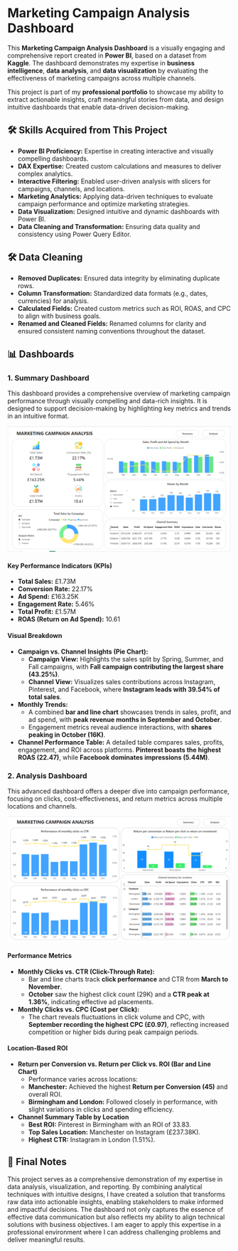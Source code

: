 <!DOCTYPE html>
<html lang="en">
<head>
    <meta charset="UTF-8">
</head>
<body>
    <h1>Marketing Campaign Analysis Dashboard</h1>
    <p>
      This <strong>Marketing Campaign Analysis Dashboard</strong> is a visually engaging and comprehensive report created in <strong>Power BI</strong>, based on a dataset from <strong>Kaggle</strong>. 
      The dashboard demonstrates my expertise in <strong>business intelligence</strong>, <strong>data analysis</strong>, and <strong>data visualization</strong> by evaluating the effectiveness of marketing campaigns across multiple channels.
    </p>
    <p>
      This project is part of my <strong>professional portfolio</strong> to showcase my ability to extract actionable insights, craft meaningful stories from data, and design intuitive dashboards that enable data-driven decision-making.
    </p>
  <h2>🛠️ Skills Acquired from This Project</h2>
    <ul>
        <li><strong>Power BI Proficiency:</strong> Expertise in creating interactive and visually compelling dashboards.</li>
        <li><strong>DAX Expertise:</strong> Created custom calculations and measures to deliver complex analytics.</li>
        <li><strong>Interactive Filtering:</strong> Enabled user-driven analysis with slicers for campaigns, channels, and locations.</li>
        <li><strong>Marketing Analytics:</strong> Applying data-driven techniques to evaluate campaign performance and optimize marketing strategies.</li>
        <li><strong>Data Visualization:</strong> Designed intuitive and dynamic dashboards with Power BI.</li>
        <li><strong>Data Cleaning and Transformation:</strong> Ensuring data quality and consistency using Power Query Editor.</li>
    </ul>

<h2>🛠️ Data Cleaning</h2>
    <ul>
        <li><strong>Removed Duplicates:</strong> Ensured data integrity by eliminating duplicate rows.</li>
        <li><strong>Column Transformation:</strong> Standardized data formats (e.g., dates, currencies) for analysis.</li>
        <li><strong>Calculated Fields:</strong> Created custom metrics such as ROI, ROAS, and CPC to align with business goals.</li>
        <li><b>Renamed and Cleaned Fields:</b> Renamed columns for clarity and ensured consistent naming conventions throughout the dataset.</li>
    </ul>

  <h2>📊 Dashboards</h2>
    <h3>1. Summary Dashboard</h3>
    <p>This dashboard provides a comprehensive overview of marketing campaign performance through visually compelling and data-rich insights. It is designed to support decision-making by highlighting key metrics and trends in an intuitive format.</p>
    <img src="1. Summary.png" alt="Summary Report">

  <h4>Key Performance Indicators (KPIs)</h4>
    <ul>
        <li><strong>Total Sales:</strong> £1.73M</li>
        <li><strong>Conversion Rate:</strong> 22.17%</li>
        <li><strong>Ad Spend:</strong> £163.25K</li>
        <li><strong>Engagement Rate:</strong> 5.46%</li>
        <li><strong>Total Profit:</strong> £1.57M</li>
        <li><strong>ROAS (Return on Ad Spend):</strong> 10.61</li>
    </ul>

  <h4>Visual Breakdown</h4>
    <ul>
        <li><strong>Campaign vs. Channel Insights (Pie Chart):</strong>  
            <ul>
                <li><strong>Campaign View:</strong> Highlights the sales split by Spring, Summer, and Fall campaigns, with <strong>Fall campaign contributing the largest share (43.25%)</strong>.</li>
                <li><strong>Channel View:</strong> Visualizes sales contributions across Instagram, Pinterest, and Facebook, where <strong>Instagram leads with 39.54% of total sales</strong>.</li>
            </ul>
        </li>
        <li><strong>Monthly Trends:</strong>  
            <ul>
                <li>A combined <strong>bar and line chart</strong> showcases trends in sales, profit, and ad spend, with <strong>peak revenue months in September and October</strong>.</li>
                <li>Engagement metrics reveal audience interactions, with <strong>shares peaking in October (16K)</strong>.</li>
            </ul>
        </li>
        <li><strong>Channel Performance Table:</strong> A detailed table compares sales, profits, engagement, and ROI across platforms. <strong>Pinterest boasts the highest ROAS (22.47)</strong>, while <strong>Facebook dominates impressions (5.44M)</strong>.</li>
    </ul>

  <h3>2. Analysis Dashboard</h3>
  <p>This advanced dashboard offers a deeper dive into campaign performance, focusing on clicks, cost-effectiveness, and return metrics across multiple locations and channels.</p>
  <img src="Analysis.png" alt="Analysis">

  <h4>Performance Metrics</h4>
    <ul>
        <li><strong>Monthly Clicks vs. CTR (Click-Through Rate):</strong>  
            <ul>
                <li>Bar and line charts track <strong>click performance</strong> and CTR from <strong>March to November</strong>.</li>
                <li><strong>October</strong> saw the highest click count (29K) and a <strong>CTR peak at 1.36%</strong>, indicating effective ad placements.</li>
            </ul>
        </li>
        <li><strong>Monthly Clicks vs. CPC (Cost per Click):</strong>  
            <ul>
                <li>The chart reveals fluctuations in click volume and CPC, with <strong>September recording the highest CPC (£0.97)</strong>, reflecting increased competition or higher bids during peak campaign periods.</li>
            </ul>
        </li>
    </ul>

  <h4>Location-Based ROI</h4>
    <ul>
        <li><strong>Return per Conversion vs. Return per Click vs. ROI (Bar and Line Chart)</strong>  
            <ul>
                <li>Performance varies across locations:</li>
                <li><strong>Manchester:</strong> Achieved the highest <strong>Return per Conversion (45)</strong> and overall ROI.</li>
                <li><strong>Birmingham and London:</strong> Followed closely in performance, with slight variations in clicks and spending efficiency.</li>
            </ul>
        </li>
        <li><strong>Channel Summary Table by Location</strong>  
            <ul>
                <li><strong>Best ROI:</strong> Pinterest in Birmingham with an ROI of 33.83.</li>
                <li><strong>Top Sales Location:</strong> Manchester on Instagram (£237.38K).</li>
                <li><strong>Highest CTR:</strong> Instagram in London (1.51%).</li>
            </ul>
        </li>
    </ul>
    <h2>🚀 Final Notes</h2>
    <p>
        This project serves as a comprehensive demonstration of my expertise in data analysis, visualization, and reporting. By combining analytical techniques with intuitive designs, I have created a solution that transforms raw data into actionable insights, enabling stakeholders to make informed and impactful decisions. The dashboard not only captures the essence of effective data communication but also reflects my ability to align technical solutions with business objectives. I am eager to apply this expertise in a professional environment where I can address challenging problems and deliver meaningful results.
    </p>

</body>
</html>
